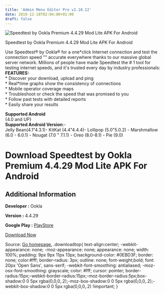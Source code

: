```yaml
---
title: 'Admin Menu Editor Pro v2.10.12'
date: 2019-12-18T02:04:00+01:00
draft: false
---
```


![Speedtest by Ookla Premium 4.4.29 Mod Lite APK For Android](https://i0.wp.com/apkhome.net/wp-content/uploads/2019/12/Speedtest-by-Ookla-Premium-4.4.29-Mod-Lite.png "Speedtest by Ookla Premium 4.4.29 Mod Lite APK For Android")

  

Speedtest by Ookla Premium 4.4.29 Mod Lite APK For Android

Use Speedtest® by Ookla® for a one\*click Internet connection and test the connection speed "" accurate everywhere thanks to our massive global server network. Millions of people have made Speedtest the # 1 tool for testing internet speeds, and it's trusted every day by industry professionals:  
**FEATURES:**  
\* Discover your download, upload and ping  
\* Real\*time graphs show the consistency of connections  
\* Mobile operator coverage maps  
\* Troubleshoot or check the speed that was promised to you  
\* Follow past tests with detailed reports  
\* Easily share your results

**Supported Android**  
{4.0 and UP}  
**Supported Android Version**:-  
Jelly Bean(4.1"4.3.1)- KitKat (4.4"4.4.4)- Lollipop (5.0"5.0.2) - Marshmallow (6.0 - 6.0.1) - Nougat (7.0 " 7.1.1) - Oreo (8.0-8.1) - Pie (9.0)

Download Speedtest by Ookla Premium 4.4.29 Mod Lite APK For Android
===================================================================

Additional Information
----------------------

**Developer :** Ookla

**Version :** 4.4.29

**Google Play :** [PlayStore](https://play.google.com/store/apps/details?id=org.zwanoo.android.speedtest)

  

[Download Now](https://store4app.co/post/speedtest-by-ookla-premium-4-4-29-mod-lite-apk-for-android_1576604368)

  
Source: [Go homepage.](https://store4app.co/post/speedtest-by-ookla-premium-4-4-29-mod-lite-apk-for-android_1576604368) .downloadtop{ text-align:center; -webkit-appearance: none; -moz-appearance: none; appearance: none; width: 100%; padding: 9px 9px 11px 13px; background-color: #0EBD3F; border: none; color:#fff; border-radius: 3px; outline: none; font-weight;bold; font: 20px 'Open Sans', sans-serif; -webkit-font-smoothing: antialiased; -moz-osx-font-smoothing: grayscale; color: #fff; cursor: pointer; border-radius:15px;-webkit-border-radius:15px;-moz-border-radius:5px;box-shadow:0 0 5px rgba(0,0,0,.2);-moz-box-shadow:0 0 5px rgba(0,0,0,.2);-webkit-box-shadow:0 0 5px rgba(0,0,0,.2) !important; }